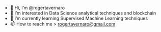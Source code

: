 - 👋 Hi, I’m @rogertavernaro
- 👀 I’m interested in Data Science analytical techniques and blockchain
- 🌱 I’m currently learning Supervised Machine Learning techniques
- 📫 How to reach me > rogertavernaro@gmail.com

<!---
rogertavernaro/rogertavernaro is a ✨ special ✨ repository because its `README.md` (this file) appears on your GitHub profile.
You can click the Preview link to take a look at your changes.
--->
